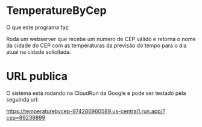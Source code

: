 # TemperatureByCep
O que este programa faz:

Roda um webserver que recebe um numero de CEP válido e retorna o nome da cidade do CEP com as temperaturas da previsão do tempo para o dia atual na cidade solicitada.

# URL publica

O sistema está rodando na CloudRun da Google e pode ser testado pela seguinda url:

https://temperaturebycep-974286960589.us-central1.run.app/?cep=89239899